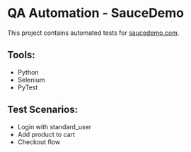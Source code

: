 # QA Automation - SauceDemo
This project contains automated tests for [saucedemo.com](https://www.saucedemo.com).

## Tools:
- Python
- Selenium
- PyTest

## Test Scenarios:
- Login with standard_user
- Add product to cart
- Checkout flow
